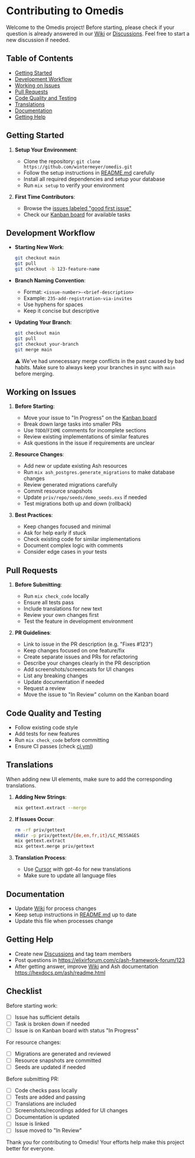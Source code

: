 # Contributing to Omedis

Welcome to the Omedis project! Before starting, please check if your question is already answered in our [Wiki](https://github.com/wintermeyer/omedis/wiki) or [Discussions](https://github.com/wintermeyer/omedis/discussions). Feel free to start a new discussion if needed.

## Table of Contents

- [Getting Started](#getting-started)
- [Development Workflow](#development-workflow)
- [Working on Issues](#working-on-issues)
- [Pull Requests](#pull-requests)
- [Code Quality and Testing](#code-quality-and-testing)
- [Translations](#translations)
- [Documentation](#documentation)
- [Getting Help](#getting-help)

## Getting Started

1. **Setup Your Environment**:
   - Clone the repository: `git clone https://github.com/wintermeyer/omedis.git`
   - Follow the setup instructions in [README.md](README.md) carefully
   - Install all required dependencies and setup your database
   - Run `mix setup` to verify your environment

2. **First Time Contributors**:
   - Browse the [issues labeled "good first issue"](https://github.com/wintermeyer/omedis/issues?q=is%3Aissue+is%3Aopen+label%3A%22good+first+issue%22)
   - Check our [Kanban board](https://github.com/users/wintermeyer/projects/1) for available tasks

## Development Workflow

- **Starting New Work**:
   ```bash
   git checkout main
   git pull
   git checkout -b 123-feature-name
   ```

- **Branch Naming Convention**:
   - Format: `<issue-number>-<brief-description>`
   - Example: `235-add-registration-via-invites`
   - Use hyphens for spaces
   - Keep it concise but descriptive

- **Updating Your Branch**:
   ```bash
   git checkout main
   git pull
   git checkout your-branch
   git merge main
   ```

   ⚠️ We've had unnecessary merge conflicts in the past caused by bad habits. Make sure to always keep your branches in sync with `main` before merging.

## Working on Issues

1. **Before Starting**:
   - Move your issue to "In Progress" on the [Kanban board](https://github.com/users/wintermeyer/projects/1)
   - Break down large tasks into smaller PRs
   - Use `TODO`/`FIXME` comments for incomplete sections
   - Review existing implementations of similar features
   - Ask questions in the issue if requirements are unclear

2. **Resource Changes**:
   - Add new or update existing Ash resources
   - Run `mix ash_postgres.generate_migrations` to make database changes
   - Review generated migrations carefully
   - Commit resource snapshots
   - Update `priv/repo/seeds/demo_seeds.exs` if needed
   - Test migrations both up and down (rollback)

3. **Best Practices**:
   - Keep changes focused and minimal
   - Ask for help early if stuck
   - Check existing code for similar implementations
   - Document complex logic with comments
   - Consider edge cases in your tests

## Pull Requests

1. **Before Submitting**:
   - Run `mix check_code` locally
   - Ensure all tests pass
   - Include translations for new text
   - Review your own changes first
   - Test the feature in development environment

2. **PR Guidelines**:
   - Link to issue in the PR description (e.g. "Fixes #123")
   - Keep changes focused on one feature/fix
   - Create separate issues and PRs for refactoring
   - Describe your changes clearly in the PR description
   - Add screenshots/screencasts for UI changes
   - List any breaking changes
   - Update documentation if needed
   - Request a review
   - Move the issue to "In Review" column on the Kanban board

## Code Quality and Testing

- Follow existing code style
- Add tests for new features
- Run `mix check_code` before committing
- Ensure CI passes (check [ci.yml](.github/workflows/ci.yml))

## Translations

When adding new UI elements, make sure to add the corresponding translations.

1. **Adding New Strings**:
   ```bash
   mix gettext.extract --merge
   ```

2. **If Issues Occur**:
   ```bash
   rm -rf priv/gettext
   mkdir -p priv/gettext/{de,en,fr,it}/LC_MESSAGES
   mix gettext.extract
   mix gettext.merge priv/gettext
   ```

3. **Translation Process**:
   - Use [Cursor](https://www.cursor.com) with gpt-4o for new translations
   - Make sure to update all language files

## Documentation

- Update [Wiki](https://github.com/wintermeyer/omedis/wiki) for process changes
- Keep setup instructions in [README.md](README.md) up to date
- Update this file when processes change

## Getting Help

- Create new [Discussions](https://github.com/wintermeyer/omedis/discussions) and tag team members
- Post questions in https://elixirforum.com/c/ash-framework-forum/123
- After getting answer, improve [Wiki](https://github.com/wintermeyer/omedis/wiki) and Ash documentation https://hexdocs.pm/ash/readme.html

## Checklist

Before starting work:
- [ ] Issue has sufficient details
- [ ] Task is broken down if needed
- [ ] Issue is on Kanban board with status "In Progress"

For resource changes:
- [ ] Migrations are generated and reviewed
- [ ] Resource snapshots are committed
- [ ] Seeds are updated if needed

Before submitting PR:
- [ ] Code checks pass locally
- [ ] Tests are added and passing
- [ ] Translations are included
- [ ] Screenshots/recordings added for UI changes
- [ ] Documentation is updated
- [ ] Issue is linked
- [ ] Issue moved to "In Review"

Thank you for contributing to Omedis! Your efforts help make this project better for everyone.

